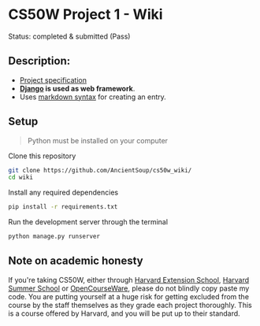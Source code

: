 # CS50W Project 1 - Wiki
Status: completed & submitted (Pass)

## Description:
* [Project specification](https://cs50.harvard.edu/web/2020/projects/1/wiki/)
* **[Django](https://www.djangoproject.com) is used as web framework**.
* Uses [markdown syntax](https://www.markdownguide.org/basic-syntax/) for creating an entry.

## Setup 
> Python must be installed on your computer

Clone this repository
```bash
git clone https://github.com/AncientSoup/cs50w_wiki/
cd wiki
```  
Install any required dependencies
```bash
pip install -r requirements.txt
```  
Run the development server through the terminal
```bash
python manage.py runserver
```

## Note on academic honesty
If you're taking CS50W, either through [Harvard Extension School](https://extension.harvard.edu/), [Harvard Summer School](https://summer.harvard.edu/) or [OpenCourseWare](https://cs50.harvard.edu/web/), please do not blindly copy paste my code. You are putting yourself at a huge risk for getting excluded from the course by the staff themselves as they grade each project thoroughly. This is a course offered by Harvard, and you will be put up to their standard.
